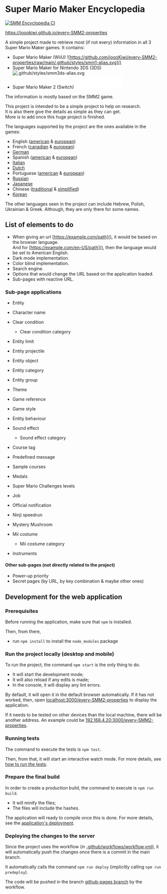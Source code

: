 # Super Mario Maker Encyclopedia

[![SMM Encyclopedia CI](https://github.com/joooKiwi/every-SMM2-properties/actions/workflows/workflow.yml/badge.svg)](https://github.com/joooKiwi/every-SMM2-properties/actions/workflows/workflow.yml)

https://joookiwi.github.io/every-SMM2-properties

A simple project made to retrieve most (if not every)
information in all 3 Super Mario Maker games. It contains:
 - Super Mario Maker (WiiU) ![https://github.com/joooKiwi/every-SMM2-properties/raw/main/.github/styles/smm1-alias.svg]()
 - Super Mario Maker for Nintendo 3DS (3DS) ![.github/styles/smm3ds-alias.svg]()
 - Super Mario Maker 2 (Switch) <img src=".github/styles/smm2-alias.svg"/>

The information is mostly based on the SMM2 game.

This project is intended to be a simple project to help on research.<br/>
It is also there give the details as simple as they can get.<br/>
More is to add once this huge project is finished.

The languages supported by the project are the ones available in the games:
 - <span class="language partially-done"></span> English ([american](https://joookiwi.github.io/every-SMM2-properties/en_AM)
& [european](https://joookiwi.github.io/every-SMM2-properties/en_EU))
 - <span class="language partially-done"></span> French ([canadian](https://joookiwi.github.io/every-SMM2-properties/fr_CA)
& [european](https://joookiwi.github.io/every-SMM2-properties/fr_EU))
 - <span class="language not-completed"></span> [German](https://joookiwi.github.io/every-SMM2-properties/de)
 - <span class="language not-completed"></span> Spanish ([american](https://joookiwi.github.io/every-SMM2-properties/es_AM)
& [european](https://joookiwi.github.io/every-SMM2-properties/es_EU))
 - <span class="language not-completed"></span> [Italian](https://joookiwi.github.io/every-SMM2-properties/it)
 - <span class="language not-completed"></span> [Dutch](https://joookiwi.github.io/every-SMM2-properties/nl)
 - <span class="language not-completed"></span> Portuguese ([american](https://joookiwi.github.io/every-SMM2-properties/pt_AM)
& [european](https://joookiwi.github.io/every-SMM2-properties/pt_EU))
 - <span class="language not-completed"></span> [Russian](https://joookiwi.github.io/every-SMM2-properties/ru)
 - <span class="language not-completed"></span> [Japanese](https://joookiwi.github.io/every-SMM2-properties/jp)
 - <span class="language not-completed"></span> Chinese ([traditional](https://joookiwi.github.io/every-SMM2-properties/zh_T)
& [simplified](https://joookiwi.github.io/every-SMM2-properties/zh_S))
 - <span class="language not-completed"></span> [Korean](https://joookiwi.github.io/every-SMM2-properties/ko)

The other languages seen in the project can include Hebrew, Polish, Ukrainian & Greek.
Although, they are only there for some names.

## List of elements to do

 - When giving an url <u>[https://example.com/path]()</u>, it would be based on the browser language.<br/>
And for <u>[https://example.com/en-US/path]()</u>, then the language would be set to American English.
 - Dark mode implementation.
 - Color blind implementation.
 - Search engine.
 - Options that would change the URL based on the application loaded.
 - Sub-pages with reactive URL.

### Sub-page applications
   - <span class="sub-page in-progress">          Entity</span>
   - <span class="sub-page not-completed">        Character name</span>
   - <span class="sub-page smm2 not-completed">   Clear condition</span>

     - <span class="sub-page smm2 not-completed"> Clear condition category</span>
   - <span class="sub-page complete">             Entity limit</span>
   - <span class="sub-page not-completed">        Entity projectile</span>
   - <span class="sub-page not-completed">        Entity object</span>
   - <span class="sub-page complete">             Entity category</span>
   - <span class="sub-page not-completed">        Entity group</span>
   - <span class="sub-page partially-done">       Theme</span>
   - <span class="sub-page complete">             Game reference</span>
   - <span class="sub-page partially-done">       Game style</span>
   - <span class="sub-page not-completed">        Entity behaviour</span>
   - <span class="sub-page partially-done">       Sound effect</span>

     - <span class="sub-page complete">           Sound effect category</span>
   - <span class="sub-page smm2 complete">        Course tag</span>
   - <span class="sub-page smm2 partially-done">  Predefined message</span>
   - <span class="sub-page smm2 not-completed">   Sample courses</span>
   - <span class="sub-page smm not-completed">    Medals</span>
   - <span class="sub-page smm3ds not-completed"> Super Mario Challenges levels</span>
   - <span class="sub-page smm2 not-completed">   Job</span>
   - <span class="sub-page smm2 not-completed">   Official notification</span>
   - <span class="sub-page smm2 not-completed">   Ninji speedrun</span>
   - <span class="sub-page smm in-progress">      Mystery Mushroom</span>
   - <span class="sub-page smm2 complete">        Mii costume</span>

      - <span class="sub-page smm2 complete">     Mii costume category</span>
   - <span class="sub-page not-completed">        Instruments</span>
     
#### Other sub-pages (not directly related to the project)
   - <span class="sub-page in-progress">          Power-up priority</span>
   - <span class="sub-page not-completed">        Secret pages (by URL, by key combination & maybe other ones)</span>


## Development for the web application
### Prerequisites

Before running the application, make sure that `npm` is installed.

Then, from there,
 - run `npm install` to install the `node_modules` package

### Run the project locally (desktop and mobile)

To run the project, the command `npm start` is the only thing to do.
 - It will start the development mode;
 - It will also reload if any edits is made;
 - In the console, it will display any lint errors.

By default, it will open it in the default browser automatically.
If it has not worked, then, open [localhost:3000/every-SMM2-properties](http://localhost:3000/every-SMM2-properties) to display the application.

If it needs to be tested on other devices than the local machine, there will be another address.
An example could be [192.168.4.20:3000/every-SMM2-properties](http://192.168.4.20:3000/every-SMM2-properties).

### Running tests

The command to execute the tests is `npm test`.

Then, from  that, it will start an interactive watch mode.
For more details, see [how to run the tests](https://facebook.github.io/create-react-app/docs/running-tests).

### Prepare the final build

In order to create a production build, the command to execute is `npm run build`.
 - It will minify the files;
 - The files will include the hashes.

The application will ready to compile once this is done.
For more details, see the [application's deployment](https://facebook.github.io/create-react-app/docs/deployment).

### Deploying the changes to the server

Since the project uses the workflow (in [.github/workflows/workflow.yml](https://github.com/joooKiwi/every-SMM2-properties/blob/main/.github/workflows/workflow.yml)),
it will automatically push the changes once there is a commit in the main branch.

It automatically calls the command `npm run deploy` (implicitly calling `npm run predeploy`).

The code will be pushed in the branch [github-pages branch](https://github.com/joooKiwi/every-SMM2-properties/tree/gh-pages) by the workflow.

